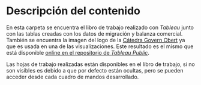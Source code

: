 # Descripción del contenido

En esta carpeta se encuentra el libro de trabajo realizado con *Tableau* junto con las tablas creadas con los datos de migración y balanza comercial. También se encuentra la imagen del logo de la [Cátedra Govern Obert](https://catgo.webs.upv.es/) ya que es usada en una de las visualizaciones. Este resultado es el mismo que está disponible [online en el repositorio de *Tableau Public*](https://public.tableau.com/profile/jose.joaquin.rodriguez.garcia#!/vizhome/ProyectoMigrador/CMprincipal).

Las hojas de trabajo realizadas están disponibles en el libro de trabajo, si no son visibles es debido a que por defecto están ocultas, pero se pueden acceder desde cada cuadro de mandos desarrollado.
